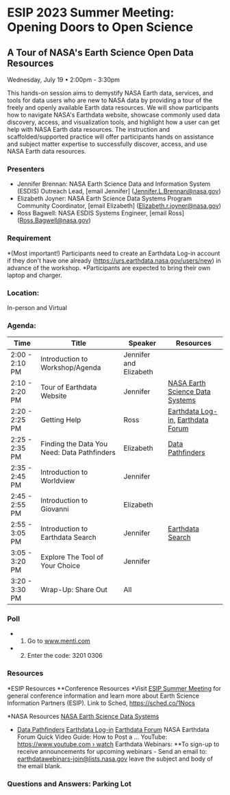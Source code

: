 # ESIP 2023 Summer Meeting: Opening Doors to Open Science
## A Tour of NASA's Earth Science Open Data Resources
Wednesday, July 19 • 2:00pm - 3:30pm

This hands-on session aims to demystify NASA Earth data, services, and tools for data users who are new to NASA data by providing a tour of the freely and openly available Earth data resources. We will show participants how to navigate NASA's Earthdata website, showcase commonly used data discovery, access, and visualization tools, and highlight how a user can get help with NASA Earth data resources. The instruction and scaffolded/supported practice will offer participants hands on assistance and subject matter expertise to successfully discover, access, and use NASA Earth data resources.

### Presenters
* Jennifer Brennan: NASA Earth Science Data and Information System (ESDIS) Outreach Lead, [email Jennifer] (Jennifer.L.Brennan@nasa.gov)
* Elizabeth Joyner: NASA Earth Science Data Systems Program Community Coordinator, [email Elizabeth] (Elizabeth.r.joyner@nasa.gov)
* Ross Bagwell: NASA ESDIS Systems Engineer, [email Ross] (Ross.Bagwell@nasa.gov)

### Requirement
*(Most important!) Participants need to create an Earthdata Log-in account if they don't have one already (https://urs.earthdata.nasa.gov/users/new) in advance of the workshop.
*Participants are expected to bring their own laptop and charger.

### Location: 
In-person and Virtual

### Agenda: 

| Time          | Title         | Speaker       | Resources       |
| ------------- | ------------- | ------------- | ------------- |
| 2:00 - 2:10 PM  | Introduction to Workshop/Agenda  |Jennifer and Elizabeth |
| 2:10 - 2:20 PM  | Tour of Earthdata Website  |Jennifer| [NASA Earth Science Data Systems](https://www.earthdata.nasa.gov/) | 
| 2:20 - 2:25 PM  | Getting Help   |Ross  | [Earthdata Log-in](https://urs.earthdata.nasa.gov/users/new), [Earthdata Forum](https://forum.earthdata.nasa.gov/)  | 
| 2:25 - 2:35 PM  | Finding the Data You Need: Data Pathfinders   |Elizabeth  | [Data Pathfinders](https://www.earthdata.nasa.gov/learn/pathfinders)  |
| 2:35 - 2:45 PM  | Introduction to Worldview   |Jennifer  |
| 2:45 - 2:55 PM  | Introduction to Giovanni          |Elizabeth  |  | 
| 2:55 - 3:05 PM  | Introduction to Earthdata Search    |Jennifer  | [Earthdata Search](https://search.earthdata.nasa.gov)   |
| 3:05 - 3:20 PM  | Explore The Tool of Your Choice    |Jennifer  |  
| 3:20 - 3:30 PM  | Wrap-Up: Share Out    |All  |  

### Poll 
* 1. Go to www.menti.com 
* 2. Enter the code: 3201 0306

### Resources

*ESIP Resources
**Conference Resources
*Visit [ESIP Summer Meeting](esipfed.org/meetings) for general conference information and learn more about Earth Science Information Partners (ESIP).
Link to Sched, https://sched.co/1Nocs

*NASA Resources
[NASA Earth Science Data Systems](https://www.earthdata.nasa.gov/) 
* [Data Pathfinders](https://www.earthdata.nasa.gov/learn/pathfinders)
[Earthdata Log-in](https://urs.earthdata.nasa.gov/users/new)
[Earthdata Forum](https://forum.earthdata.nasa.gov/)
NASA Earthdata Forum Quick Video Guide: How to Post a ...
YouTube: [https://www.youtube.com › watch](https://www.youtube.com/watch?v=iW_tR33BwNs)
Earthdata Webinars: 
**To sign-up to receive announcements for upcoming webinars - Send an email to: earthdatawebinars-join@lists.nasa.gov leave the subject and body of the email blank. 

### Questions and Answers: Parking Lot

